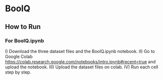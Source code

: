 # BoolQ

## How to Run

### For BoolQ.ipynb

I) Download the three dataset files and the BoolQ.ipynb notebook.
II) Go to Google Colab https://colab.research.google.com/notebooks/intro.ipynb#recent=true and upload the notebook.
III) Upload the dataset files on colab.
IV) Run each cell step by step.
